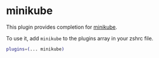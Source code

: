 # minikube

This plugin provides completion for
[minikube](https://github.com/kubernetes/minikube).

To use it, add `minikube` to the plugins array in your zshrc file.

```sh
plugins=(... minikube)
```

